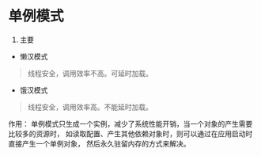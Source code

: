 # 单例模式
1. 主要
* 懒汉模式
> 线程安全，调用效率不高。可延时加载。
* 饿汉模式
> 线程安全，调用效率高。不能延时加载。

作用：
单例模式只生成一个实例，减少了系统性能开销，当一个对象的产生需要比较多的资源时，
如读取配置、产生其他依赖对象时，则可以通过在应用启动时直接产生一个单例对象，
然后永久驻留内存的方式来解决。

